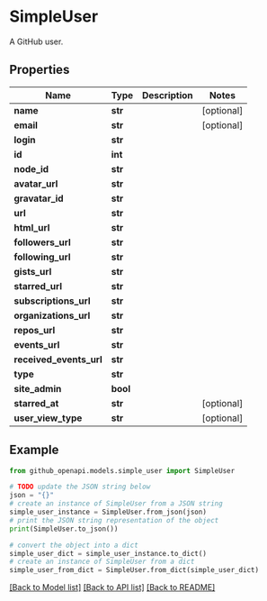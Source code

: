 # SimpleUser

A GitHub user.

## Properties

Name | Type | Description | Notes
------------ | ------------- | ------------- | -------------
**name** | **str** |  | [optional] 
**email** | **str** |  | [optional] 
**login** | **str** |  | 
**id** | **int** |  | 
**node_id** | **str** |  | 
**avatar_url** | **str** |  | 
**gravatar_id** | **str** |  | 
**url** | **str** |  | 
**html_url** | **str** |  | 
**followers_url** | **str** |  | 
**following_url** | **str** |  | 
**gists_url** | **str** |  | 
**starred_url** | **str** |  | 
**subscriptions_url** | **str** |  | 
**organizations_url** | **str** |  | 
**repos_url** | **str** |  | 
**events_url** | **str** |  | 
**received_events_url** | **str** |  | 
**type** | **str** |  | 
**site_admin** | **bool** |  | 
**starred_at** | **str** |  | [optional] 
**user_view_type** | **str** |  | [optional] 

## Example

```python
from github_openapi.models.simple_user import SimpleUser

# TODO update the JSON string below
json = "{}"
# create an instance of SimpleUser from a JSON string
simple_user_instance = SimpleUser.from_json(json)
# print the JSON string representation of the object
print(SimpleUser.to_json())

# convert the object into a dict
simple_user_dict = simple_user_instance.to_dict()
# create an instance of SimpleUser from a dict
simple_user_from_dict = SimpleUser.from_dict(simple_user_dict)
```
[[Back to Model list]](../README.md#documentation-for-models) [[Back to API list]](../README.md#documentation-for-api-endpoints) [[Back to README]](../README.md)


